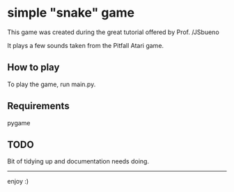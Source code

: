 # simple "snake" game

This game was created during the great tutorial offered by Prof. /JSbueno

It plays a few sounds taken from the Pitfall Atari game.

How to play
-----------

To play the game, run main.py.

Requirements
------------

pygame

TODO
----

Bit of tidying up and documentation needs doing.

******************

  enjoy :)
